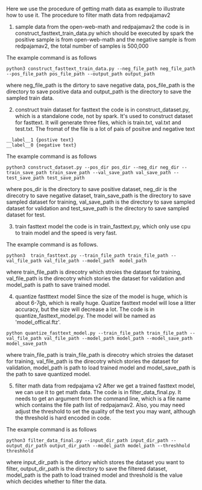 Here we use the procedure of getting math data as example to illustrate how to use it.
The procedure to filter math data from redpajamav2
1. sample data from the open-web-math and redpajamav2
the code is in construct_fasttext_train_data.py which should be executed by spark
the positive sample is from open-web-math and the negative sample is from redpajamav2, the total number of samples is 500,000

The example command is as follows
```
python3 construct_fasttext_train_data.py --neg_file_path neg_file_path --pos_file_path pos_file_path --output_path output_path
```
where neg_file_path is the dirtory to save negative data, pos_file_path is the directory to save positive data and output_path is the directory to save the sampled train data.

2. construct train dataset for fasttext
the code is in construct_dataset.py, which is a standalone code, not by spark. It's used to construct dataset for fasttext.
It will generate three files, which is train.txt, val.txt and test.txt. 
The fromat of the file is a lot of pais of positve and negative text
```
__label__1 {postive text}
__label__0 {negative text}
```

The example command is as follows
```
python3 construct_dataset.py --pos_dir pos_dir --neg_dir neg_dir --train_save_path train_save_path --val_save_path val_save_path --test_save_path test_save_path
```
where pos_dir is the directory to save positive dataset, neg_dir is the direcotry to save negative dataset, train_save_path is the directory to save sampled dataset for training, val_save_path is the directory to save sampled dataset for validation and test_save_path is the directory to save sampled dataset for test.

3. train fasttext model
the code is in train_fasttext.py, which only use cpu to train model and the speed is very fast.

The example command is as follows.
```
python3  train_fasttext.py --train_file_path train_file_path --val_file_path val_file_path --model_path  model_path
```
where train_file_path is direcotry which stroies the dataset for training, val_file_path is the direcotry which stories the dataset for validation and model_path is path to save trained model.

4. quantize fastttext model
Since the size of the model is huge, which is about 6-7gb, which is really huge.
Quatize fasttext model will lose a litter accuracy, but the size will decrease a lot.
The code is in quantize_fasttext_model.py. The model will be named as 'model_offical.ftz'.

```
python quantize_fasttext_model.py --train_file_path train_file_path --val_file_path val_file_path --model_path model_path --model_save_path model_save_path
```
where train_file_path is train_file_path is direcotry which stroies the dataset for training, val_file_path is the direcotry which stories the dataset for validation, model_path is path to load trained model and model_save_path is the path to save quantized model.

5. filter math data from redpajama v2
After we get a trained fasttext model, we can use it to get math data. The code is in filter_data_final.py. It needs to get an argument from the command line, which is a file name which contains the file path list of redpajamav2. Also, you may need adjust the threshold to set the quality of the text you may want, although the threshold is hard encoded in code.

The example command is as follows
```
python3 filter_data_final.py --input_dir_path input_dir_path --output_dir_path output_dir_path --model_path model_path --threshhold threshhold
```
where input_dir_path is the dirtory which stores the dataset you want to filter, output_dir_path is the directory to save the filtered dataset, model_path is the path to load trained model and threshold is the value which decides whether to filter the data.